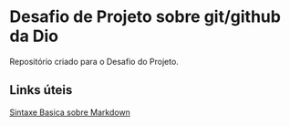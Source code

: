 # Desafio de Projeto sobre git/github da Dio
Repositório criado para o Desafio do Projeto.

## Links úteis
[Sintaxe Basica sobre Markdown](https://www.markdownguide.org/basic-syntax/)
